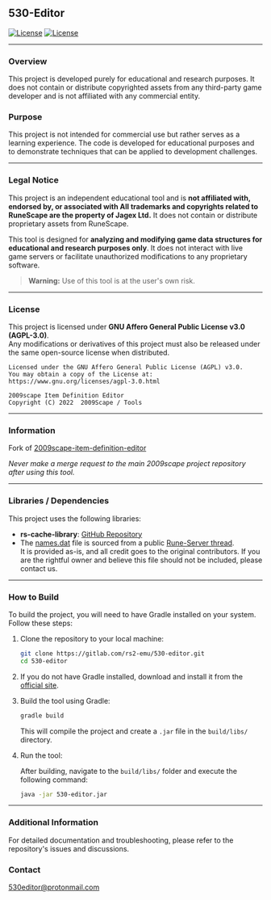 ## 530-Editor

[![License][License: AGPL v3]][license-url] [![License][Shield: Fork]][fork-url]

***

### Overview
This project is developed purely for educational and research purposes. It does not contain or distribute copyrighted assets from any third-party game developer and is not affiliated with any commercial entity.

### Purpose
This project is not intended for commercial use but rather serves as a learning experience. The code is developed for educational purposes and to demonstrate techniques that can be applied to development challenges.

***

### Legal Notice
This project is an independent educational tool and is **not affiliated with, endorsed by, or associated with All trademarks and copyrights related to RuneScape are the property of Jagex Ltd.** It does not contain or distribute proprietary assets from RuneScape.

This tool is designed for **analyzing and modifying game data structures for educational and research purposes only**. It does not interact with live game servers or facilitate unauthorized modifications to any proprietary software.

> **Warning:**
> Use of this tool is at the user's own risk.

***

### License
This project is licensed under **GNU Affero General Public License v3.0 (AGPL-3.0)**.  
Any modifications or derivatives of this project must also be released under the same open-source license when distributed.

```
Licensed under the GNU Affero General Public License (AGPL) v3.0.
You may obtain a copy of the License at:
https://www.gnu.org/licenses/agpl-3.0.html

2009scape Item Definition Editor
Copyright (C) 2022  2009Scape / Tools
```

[License: AGPL v3]: https://img.shields.io/badge/License-AGPL%20v3-khaki.svg

[license-url]: https://www.gnu.org/licenses/agpl-3.0.en.html

[Shield: Fork]: https://img.shields.io/badge/repository-fork-tan

[fork-url]: https://gitlab.com/2009scape/tools/2009scape-item-definition-editor

***

### Information
Fork of [2009scape-item-definition-editor](https://gitlab.com/2009scape/tools/2009scape-item-definition-editor)

*Never make a merge request to the main 2009scape project repository after using this tool.*

***

### Libraries / Dependencies
This project uses the following libraries:

- **rs-cache-library**: [GitHub Repository](https://github.com/Displee/rs-cache-library)
- The [names.dat](data/names.dat) file is sourced from a public [Rune-Server thread](https://rune-server.org/threads/634-cache-file-hash-names.705673/).  
  It is provided as-is, and all credit goes to the original contributors. If you are the rightful owner and believe this file should not be included, please contact us.

***

### How to Build

To build the project, you will need to have Gradle installed on your system. Follow these steps:

1. Clone the repository to your local machine:

   ```bash
   git clone https://gitlab.com/rs2-emu/530-editor.git
   cd 530-editor
   ```

2. If you do not have Gradle installed, download and install it from the [official site](https://gradle.org/install/).

3. Build the tool using Gradle:

   ```bash
   gradle build
   ```

   This will compile the project and create a `.jar` file in the `build/libs/` directory.

4. Run the tool:

   After building, navigate to the `build/libs/` folder and execute the following command:

   ```bash
   java -jar 530-editor.jar
   ```

***

### Additional Information
For detailed documentation and troubleshooting, please refer to the repository's issues and discussions.

### Contact

[530editor@protonmail.com](mailto:530editor@protonmail.com)